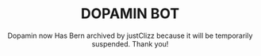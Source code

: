<div align="center">
 
# DOPAMIN BOT

Dopamin now Has Bern archived by justClizz because it will be temporarily suspended. Thank you!
